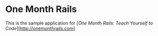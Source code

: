 # One Month Rails

This is the sample application for
[*One Month Rails: Teach Yourself to Code*][http://onemonthrails.com]